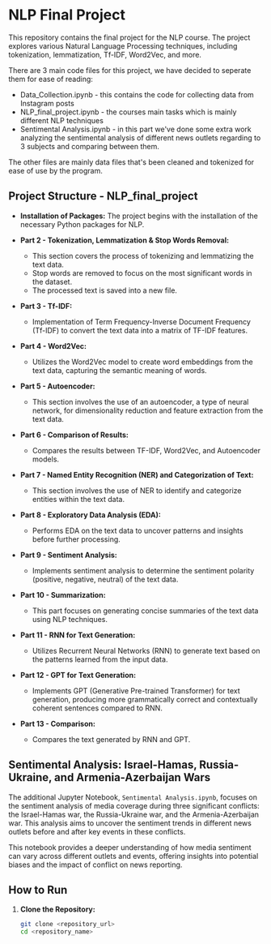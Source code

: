 # NLP Final Project

This repository contains the final project for the NLP course. The project explores various Natural Language Processing techniques, including tokenization, lemmatization, Tf-IDF, Word2Vec, and more.

There are 3 main code files for this project, we have decided to seperate them for ease of reading:
- Data_Collection.ipynb - this contains the code for collecting data from Instagram posts
- NLP_final_project.ipynb - the courses main tasks which is mainly different NLP techniques
- Sentimental Analysis.ipynb - in this part we've done some extra work analyzing the sentimental analysis of different news outlets regarding to 3 subjects and comparing between them.

The other files are mainly data files that's been cleaned and tokenized for ease of use by the program.

## Project Structure - NLP_final_project

- **Installation of Packages:** The project begins with the installation of the necessary Python packages for NLP.
  
- **Part 2 - Tokenization, Lemmatization & Stop Words Removal:**
  - This section covers the process of tokenizing and lemmatizing the text data.
  - Stop words are removed to focus on the most significant words in the dataset.
  - The processed text is saved into a new file.
  
- **Part 3 - Tf-IDF:**
  - Implementation of Term Frequency-Inverse Document Frequency (Tf-IDF) to convert the text data into a matrix of TF-IDF features.
  
- **Part 4 - Word2Vec:**
  - Utilizes the Word2Vec model to create word embeddings from the text data, capturing the semantic meaning of words.
  
- **Part 5 - Autoencoder:**
  - This section involves the use of an autoencoder, a type of neural network, for dimensionality reduction and feature extraction from the text data.
  
- **Part 6 - Comparison of Results:**
  - Compares the results between TF-IDF, Word2Vec, and Autoencoder models.
    
- **Part 7 - Named Entity Recognition (NER) and Categorization of Text:**
  - This section involves the use of NER to identify and categorize entities within the text data.
  
- **Part 8 - Exploratory Data Analysis (EDA):**
  - Performs EDA on the text data to uncover patterns and insights before further processing.
  
- **Part 9 - Sentiment Analysis:**
  - Implements sentiment analysis to determine the sentiment polarity (positive, negative, neutral) of the text data.
  
- **Part 10 - Summarization:**
  - This part focuses on generating concise summaries of the text data using NLP techniques.
  
- **Part 11 - RNN for Text Generation:**
  - Utilizes Recurrent Neural Networks (RNN) to generate text based on the patterns learned from the input data.
  
- **Part 12 - GPT for Text Generation:**
  - Implements GPT (Generative Pre-trained Transformer) for text generation, producing more grammatically correct and contextually coherent sentences compared to RNN.
  
- **Part 13 - Comparison:**
  - Compares the text generated by RNN and GPT.

## Sentimental Analysis: Israel-Hamas, Russia-Ukraine, and Armenia-Azerbaijan Wars

The additional Jupyter Notebook, `Sentimental Analysis.ipynb`, focuses on the sentiment analysis of media coverage during three significant conflicts: the Israel-Hamas war, the Russia-Ukraine war, and the Armenia-Azerbaijan war. This analysis aims to uncover the sentiment trends in different news outlets before and after key events in these conflicts.

This notebook provides a deeper understanding of how media sentiment can vary across different outlets and events, offering insights into potential biases and the impact of conflict on news reporting.


## How to Run

1. **Clone the Repository:**
   ```bash
   git clone <repository_url>
   cd <repository_name>
